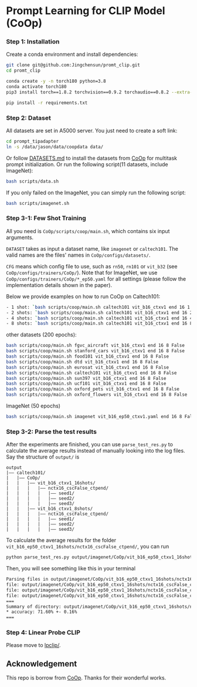 # Prompt Learning for CLIP Model (CoOp)


### Step 1: Installation
Create a conda environment and install dependencies:
```bash
git clone git@github.com:Jingchensun/promt_clip.git
cd promt_clip

conda create -y -n torch180 python=3.8
conda activate torch180
pip3 install torch==1.8.2 torchvision==0.9.2 torchaudio==0.8.2 --extra-index-url https://download.pytorch.org/whl/lts/1.8/cu111

pip install -r requirements.txt

```

### Step 2: Dataset
All datasets are set in A5000 server. You just need to create a soft link:
```bash
cd prompt_tipadapter
ln -s /data/jason/data/coopdata data/
```

Or follow [DATASETS.md](DATASETS.md) to install the datasets from [CoOp](https://github.com/KaiyangZhou/CoOp/tree/main/datasets) for multitask prompt initialization. Or run the following script(11 datasets, include ImageNet): 
```bash
bash scripts/data.sh
```

If you only failed on the ImageNet, you can simply run the following script: 
```bash
bash scripts/imagenet.sh
```







### Step 3-1: Few Shot Training
All you need is `CoOp/scripts/coop/main.sh`, which contains six input arguments.

`DATASET` takes as input a dataset name, like `imagenet` or `caltech101`. The valid names are the files' names in `CoOp/configs/datasets/`.

`CFG` means which config file to use, such as `rn50`, `rn101` or `vit_b32` (see `CoOp/configs/trainers/CoOp/`). Note that for ImageNet, we use `CoOp/configs/trainers/CoOp/*_ep50.yaml` for all settings (please follow the implementation details shown in the paper).

Below we provide examples on how to run CoOp on Caltech101:

```bash
- 1 shot: `bash scripts/coop/main.sh caltech101 vit_b16_ctxv1 end 16 1 False`
- 2 shots: `bash scripts/coop/main.sh caltech101 vit_b16_ctxv1 end 16 2 False`
- 4 shots: `bash scripts/coop/main.sh caltech101 vit_b16_ctxv1 end 16 4 False`
- 8 shots: `bash scripts/coop/main.sh caltech101 vit_b16_ctxv1 end 16 8 False`
```

other datasets (200 epochs):
```bash
bash scripts/coop/main.sh fgvc_aircraft vit_b16_ctxv1 end 16 8 False
bash scripts/coop/main.sh stanford_cars vit_b16_ctxv1 end 16 8 False
bash scripts/coop/main.sh food101 vit_b16_ctxv1 end 16 8 False
bash scripts/coop/main.sh dtd vit_b16_ctxv1 end 16 8 False
bash scripts/coop/main.sh eurosat vit_b16_ctxv1 end 16 8 False
bash scripts/coop/main.sh caltech101 vit_b16_ctxv1 end 16 8 False
bash scripts/coop/main.sh sun397 vit_b16_ctxv1 end 16 8 False
bash scripts/coop/main.sh ucf101 vit_b16_ctxv1 end 16 8 False
bash scripts/coop/main.sh oxford_pets vit_b16_ctxv1 end 16 8 False
bash scripts/coop/main.sh oxford_flowers vit_b16_ctxv1 end 16 8 False
```

ImageNet (50 epochs)
```bash
bash scripts/coop/main.sh imagenet vit_b16_ep50_ctxv1.yaml end 16 8 False
```





### Step 3-2: Parse the test results
After the experiments are finished, you can use `parse_test_res.py` to calculate the average results instead of manually looking into the log files. Say the structure of `output/` is

```
output
|–– caltech101/
|   |–– CoOp/
|   |   |–– vit_b16_ctxv1_16shots/
|   |   |   |–– nctx16_cscFalse_ctpend/
|   |   |   |   |–– seed1/
|   |   |   |   |–– seed2/
|   |   |   |   |–– seed3/
|   |   |–– vit_b16_ctxv1_8shots/
|   |   |   |–– nctx16_cscFalse_ctpend/
|   |   |   |   |–– seed1/
|   |   |   |   |–– seed2/
|   |   |   |   |–– seed3/
```

To calculate the average results for the folder `vit_b16_ep50_ctxv1_16shots/nctx16_cscFalse_ctpend/`, you can run

```bash
python parse_test_res.py output/imagenet/CoOp/vit_b16_ep50_ctxv1_16shots/nctx16_cscFalse_ctpend
```

Then, you will see something like this in your terminal

```bash
Parsing files in output/imagenet/CoOp/vit_b16_ep50_ctxv1_16shots/nctx16_cscFalse_ctpend
file: output/imagenet/CoOp/vit_b16_ep50_ctxv1_16shots/nctx16_cscFalse_ctpend/seed1/log.txt. accuracy: 71.80%. 
file: output/imagenet/CoOp/vit_b16_ep50_ctxv1_16shots/nctx16_cscFalse_ctpend/seed2/log.txt. accuracy: 71.40%. 
file: output/imagenet/CoOp/vit_b16_ep50_ctxv1_16shots/nctx16_cscFalse_ctpend/seed3/log.txt. accuracy: 71.60%. 
===
Summary of directory: output/imagenet/CoOp/vit_b16_ep50_ctxv1_16shots/nctx16_cscFalse_ctpend
* accuracy: 71.60% +- 0.16%
===
```




### Step 4: Linear Probe CLIP
Please move to [lpclip/](lpclip/).



## Acknowledgement
This repo is borrow from [CoOp](https://github.com/KaiyangZhou/Dassl.pytorch). Thanks for their wonderful works.

